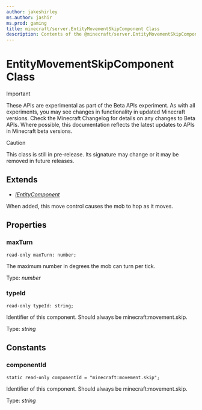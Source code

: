 ```yaml
---
author: jakeshirley
ms.author: jashir
ms.prod: gaming
title: minecraft/server.EntityMovementSkipComponent Class
description: Contents of the @minecraft/server.EntityMovementSkipComponent class.
---
```

# EntityMovementSkipComponent Class
>[!IMPORTANT]
>These APIs are experimental as part of the Beta APIs experiment. As with all experiments, you may see changes in functionality in updated Minecraft versions. Check the Minecraft Changelog for details on any changes to Beta APIs. Where possible, this documentation reflects the latest updates to APIs in Minecraft beta versions.

> [!CAUTION]
> This class is still in pre-release.  Its signature may change or it may be removed in future releases.

## Extends
- [*IEntityComponent*](IEntityComponent.md)

When added, this move control causes the mob to hop as it moves.

## Properties

### **maxTurn**
`read-only maxTurn: number;`

The maximum number in degrees the mob can turn per tick.

Type: *number*

### **typeId**
`read-only typeId: string;`

Identifier of this component. Should always be minecraft:movement.skip.

Type: *string*

## Constants

### **componentId**
`static read-only componentId = "minecraft:movement.skip";`

Identifier of this component. Should always be minecraft:movement.skip.

Type: *string*
